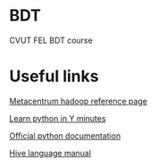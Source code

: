 # BDT
CVUT FEL BDT course

# Useful links

[Metacentrum hadoop reference page](https://wiki.metacentrum.cz/wiki/Hadoop)

[Learn python in Y minutes](https://learnxinyminutes.com/docs/python3/)

[Official python documentation](https://docs.python.org/3/)

[Hive language manual](https://cwiki.apache.org/confluence/display/Hive/LanguageManual)
